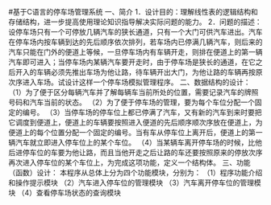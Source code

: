 #基于C语言的停车场管理系统
一、简介
1．设计目的：理解线性表的逻辑结构和存储结构，进一步提高使用理论知识指导解决实际问题的能力。
2．问题的描述：设停车场只有一个可停放几辆汽车的狭长通道，只有一个大门可供汽车进出。汽车在停车场内按车辆到达的先后顺序依次排列，若车场内已停满几辆汽车，则后来的汽车只能在门外的便道上等候，一旦停车场内有车辆开走，则排在便道上的第一辆汽车即可进入；当停车场内某辆汽车要开走时，由于停车场是狭长的通道，在它之后开入的车辆必须先推出车场为他让路，待车辆开出大门，为他让路的车辆再按原次序进入车场。试设计这样一个停车场模拟管理程序。
二、数据结构的设计：
（1）为了便于区分每辆汽车并了解每辆车当前所处的位置，需要记录汽车的牌照号码和汽车当前的状态。
（2）为了便于停车场的管理，要为每个车位分配一个固定的编号。
（3）当停车场的停车位上都已停满了汽车，又有新的汽车到来时要把它调度到便道上，便道上的车辆要按照进入便道的先后顺序顺次序放在便道上，为便道上的每个位置分配一个固定的编号。当有车从停车位上离开后，便道上的第一辆汽车就立即进入停车位上的某个车位。
（4）当某辆车离开停车场的时候，比他后进停车位的车要为他让路，而且当他开走之后让路的车还要按照原来的停放次序再次进入停车位的某个车位上，为完成这项功能，定义一个结构体。
三、功能（函数）设计：
本程序从总体上分为四个功能模块，分别为：
（1）程序功能介绍和操作提示模块
（2）汽车进入停车位的管理模块
（3）汽车离开停车位的管理模块
（4）查看停车场状态的查询模块
